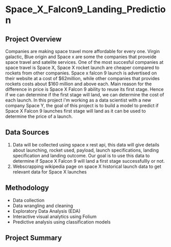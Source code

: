 # Space_X_Falcon9_Landing_Prediction
## Project Overview
  Companies are making space travel more affordable for every one. Virgin galactic, Blue origin and Space x are some the companies that proveide space travel and satelite services. One of the most succesful companies at space travel is Space X, Space X rocket launch are cheaper compared to rockets from other companies. Space x falcon 9 launch is advertised on their website at a cost of $62million, while other companies that provides rockets costs about $160 million and above each. Main reason for the difference in price is Space X Falcon 9 ability to reuse its first stage. Hence if we can determine if the first stage will land, we can determine the cost of each launch.
In this project i'm working as a data scientist with a new company Space Y, the goal of this project is to build a model to predict if Space X Falcon 9 launches first stage will land as it can be used to determine the price of a launch.

## Data Sources
1. Data will be collected using space x rest api, this data will give details about launching, rocket used, payload, launch specifications, landing specification and landing outcome. Our goal is to use this data to determine if Space X Falcon 9 will land a first stage successfullly or not.
2. Webscrapping wikipedia page on space X historical launch data to get relevant data for Space X launches

## Methodology
<ul>
  <li>Data collection</li>
  <li>Data wrangling and cleaning</li>
  <li>Exploratory Data Analysis (EDA)</li> 
  <li>Interactive visual analytics using Folium</li>
  <li>Predictive analysis using classification models</li>
</ul>

## Project Summary
